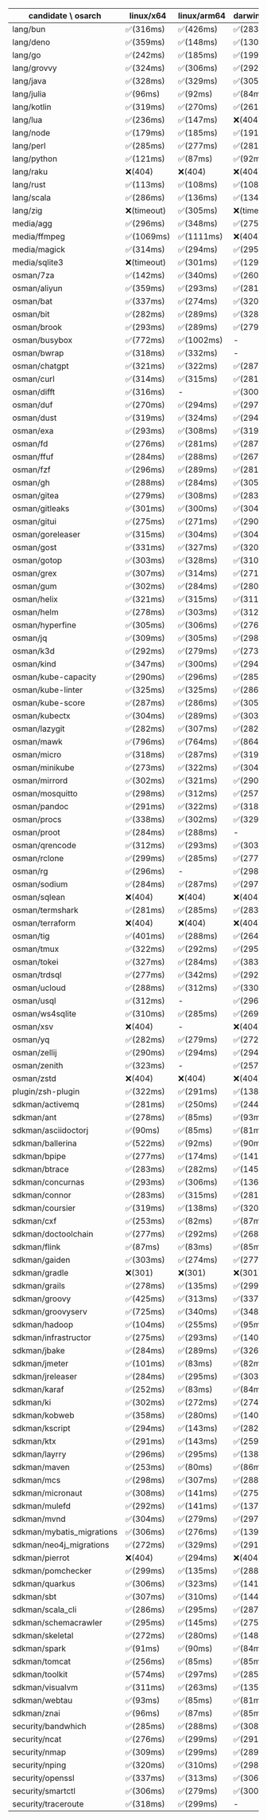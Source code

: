 | candidate \ osarch | linux/x64 | linux/arm64 | darwin/x64 | darwin/arm64 | win/x64 |
| ------------------ | ----------- | ------------ | ---------- | --------- | ------- |
|lang/bun | ✅(316ms) | ✅(426ms) | ✅(283ms) | ✅(300ms) | ❌(404)|
|lang/deno | ✅(359ms) | ✅(148ms) | ✅(1305ms) | ✅(280ms) | ✅(308ms) |
|lang/go | ✅(242ms) | ✅(185ms) | ✅(199ms) | ✅(172ms) | ✅(171ms) |
|lang/grovvy | ✅(324ms) | ✅(306ms) | ✅(292ms) | ✅(312ms) | ✅(297ms) |
|lang/java | ✅(328ms) | ✅(329ms) | ✅(305ms) | ✅(435ms) | ✅(317ms) |
|lang/julia | ✅(96ms) | ✅(92ms) | ✅(84ms) | ✅(97ms) | ✅(85ms) |
|lang/kotlin | ✅(319ms) | ✅(270ms) | ✅(261ms) | ✅(158ms) | ✅(140ms) |
|lang/lua | ✅(236ms) | ✅(147ms) | ❌(404)| ❌(404)| ✅(166ms) |
|lang/node | ✅(179ms) | ✅(185ms) | ✅(191ms) | ✅(398ms) | ✅(173ms) |
|lang/perl | ✅(285ms) | ✅(277ms) | ✅(281ms) | ✅(149ms) | ❌(404)|
|lang/python | ✅(121ms) | ✅(87ms) | ✅(92ms) | ✅(1461ms) | ✅(88ms) |
|lang/raku | ❌(404)| ❌(404)| ❌(404)| ❌(404)| ❌(404)|
|lang/rust | ✅(113ms) | ✅(108ms) | ✅(108ms) | ✅(104ms) | ✅(104ms) |
|lang/scala | ✅(286ms) | ✅(136ms) | ✅(134ms) | ✅(306ms) | ✅(133ms) |
|lang/zig | ❌(timeout)| ✅(305ms) | ❌(timeout)| ✅(301ms) | ✅(308ms) |
|media/agg | ✅(296ms) | ✅(348ms) | ✅(275ms) | ✅(284ms) | ✅(345ms) |
|media/ffmpeg | ✅(1069ms) | ✅(1111ms) | ❌(404)| ✅(1006ms) | ✅(1145ms) |
|media/magick | ✅(314ms) | ✅(294ms) | ✅(295ms) | ✅(273ms) | ❌(404)|
|media/sqlite3 | ❌(timeout)| ✅(301ms) | ✅(1291ms) | ✅(275ms) | ✅(280ms) |
|osman/7za | ✅(142ms) | ✅(340ms) | ✅(260ms) | ✅(297ms) | ✅(258ms) |
|osman/aliyun | ✅(359ms) | ✅(293ms) | ✅(281ms) | ✅(315ms) | ✅(313ms) |
|osman/bat | ✅(337ms) | ✅(274ms) | ✅(320ms) | ✅(299ms) | ✅(272ms) |
|osman/bit | ✅(282ms) | ✅(289ms) | ✅(328ms) | ✅(282ms) | ✅(286ms) |
|osman/brook | ✅(293ms) | ✅(289ms) | ✅(279ms) | ✅(292ms) | ✅(285ms) |
|osman/busybox | ✅(772ms) | ✅(1002ms) | - | - | ✅(766ms) |
|osman/bwrap | ✅(318ms) | ✅(332ms) | - | - | - |
|osman/chatgpt | ✅(321ms) | ✅(322ms) | ✅(287ms) | ✅(329ms) | ✅(316ms) |
|osman/curl | ✅(314ms) | ✅(315ms) | ✅(281ms) | ✅(316ms) | ✅(302ms) |
|osman/difft | ✅(316ms) | - | ✅(300ms) | ✅(300ms) | ✅(367ms) |
|osman/duf | ✅(270ms) | ✅(294ms) | ✅(297ms) | ✅(301ms) | ✅(279ms) |
|osman/dust | ✅(319ms) | ✅(324ms) | ✅(294ms) | ✅(324ms) | ✅(285ms) |
|osman/exa | ✅(293ms) | ✅(308ms) | ✅(319ms) | ✅(317ms) | ✅(289ms) |
|osman/fd | ✅(276ms) | ✅(281ms) | ✅(287ms) | ✅(297ms) | ✅(288ms) |
|osman/ffuf | ✅(284ms) | ✅(288ms) | ✅(267ms) | ✅(327ms) | ✅(279ms) |
|osman/fzf | ✅(296ms) | ✅(289ms) | ✅(281ms) | ✅(308ms) | ✅(304ms) |
|osman/gh | ✅(288ms) | ✅(284ms) | ✅(305ms) | ✅(279ms) | ✅(308ms) |
|osman/gitea | ✅(279ms) | ✅(308ms) | ✅(283ms) | ✅(339ms) | ✅(298ms) |
|osman/gitleaks | ✅(301ms) | ✅(300ms) | ✅(304ms) | ✅(285ms) | ✅(302ms) |
|osman/gitui | ✅(275ms) | ✅(271ms) | ✅(290ms) | ✅(316ms) | ✅(317ms) |
|osman/goreleaser | ✅(315ms) | ✅(304ms) | ✅(304ms) | ✅(273ms) | ✅(304ms) |
|osman/gost | ✅(331ms) | ✅(327ms) | ✅(320ms) | ✅(285ms) | ✅(304ms) |
|osman/gotop | ✅(303ms) | ✅(328ms) | ✅(310ms) | ✅(311ms) | ✅(312ms) |
|osman/grex | ✅(307ms) | ✅(314ms) | ✅(271ms) | ✅(276ms) | ✅(316ms) |
|osman/gum | ✅(302ms) | ✅(284ms) | ✅(280ms) | ✅(324ms) | ✅(313ms) |
|osman/helix | ✅(321ms) | ✅(315ms) | ✅(311ms) | ✅(287ms) | ✅(385ms) |
|osman/helm | ✅(278ms) | ✅(303ms) | ✅(312ms) | ✅(309ms) | ✅(280ms) |
|osman/hyperfine | ✅(305ms) | ✅(306ms) | ✅(276ms) | ✅(327ms) | ✅(266ms) |
|osman/jq | ✅(309ms) | ✅(305ms) | ✅(298ms) | ✅(333ms) | ✅(283ms) |
|osman/k3d | ✅(292ms) | ✅(279ms) | ✅(273ms) | ✅(299ms) | ✅(300ms) |
|osman/kind | ✅(347ms) | ✅(300ms) | ✅(294ms) | ✅(281ms) | ✅(293ms) |
|osman/kube-capacity | ✅(290ms) | ✅(296ms) | ✅(285ms) | ✅(359ms) | ✅(301ms) |
|osman/kube-linter | ✅(325ms) | ✅(325ms) | ✅(286ms) | ✅(311ms) | ✅(282ms) |
|osman/kube-score | ✅(287ms) | ✅(286ms) | ✅(305ms) | ✅(312ms) | ✅(311ms) |
|osman/kubectx | ✅(304ms) | ✅(289ms) | ✅(303ms) | ✅(288ms) | ✅(275ms) |
|osman/lazygit | ✅(282ms) | ✅(307ms) | ✅(282ms) | ✅(291ms) | ✅(271ms) |
|osman/mawk | ✅(796ms) | ✅(764ms) | ✅(864ms) | - | ✅(791ms) |
|osman/micro | ✅(318ms) | ✅(287ms) | ✅(319ms) | ✅(312ms) | ✅(280ms) |
|osman/minikube | ✅(273ms) | ✅(322ms) | ✅(304ms) | ✅(308ms) | ✅(357ms) |
|osman/mirrord | ✅(302ms) | ✅(321ms) | ✅(290ms) | ✅(289ms) | - |
|osman/mosquitto | ✅(298ms) | ✅(312ms) | ✅(257ms) | ✅(286ms) | ✅(284ms) |
|osman/pandoc | ✅(291ms) | ✅(322ms) | ✅(318ms) | ✅(288ms) | ✅(269ms) |
|osman/procs | ✅(338ms) | ✅(302ms) | ✅(329ms) | ✅(289ms) | ✅(295ms) |
|osman/proot | ✅(284ms) | ✅(288ms) | - | - | - |
|osman/qrencode | ✅(312ms) | ✅(293ms) | ✅(303ms) | ✅(285ms) | ✅(299ms) |
|osman/rclone | ✅(299ms) | ✅(285ms) | ✅(277ms) | ✅(303ms) | ✅(272ms) |
|osman/rg | ✅(296ms) | - | ✅(298ms) | - | ✅(319ms) |
|osman/sodium | ✅(284ms) | ✅(287ms) | ✅(297ms) | ✅(296ms) | ✅(310ms) |
|osman/sqlean | ❌(404)| ❌(404)| ❌(404)| ❌(404)| ❌(404)|
|osman/termshark | ✅(281ms) | ✅(285ms) | ✅(283ms) | ✅(305ms) | ✅(286ms) |
|osman/terraform | ❌(404)| ❌(404)| ❌(404)| ❌(404)| ❌(404)|
|osman/tig | ✅(401ms) | ✅(288ms) | ✅(264ms) | ✅(292ms) | - |
|osman/tmux | ✅(322ms) | ✅(292ms) | ✅(295ms) | ✅(288ms) | ✅(287ms) |
|osman/tokei | ✅(327ms) | ✅(284ms) | ✅(383ms) | ✅(296ms) | ✅(300ms) |
|osman/trdsql | ✅(277ms) | ✅(342ms) | ✅(292ms) | ✅(272ms) | ✅(300ms) |
|osman/ucloud | ✅(288ms) | ✅(312ms) | ✅(330ms) | ✅(283ms) | ✅(280ms) |
|osman/usql | ✅(312ms) | - | ✅(296ms) | ✅(281ms) | ✅(260ms) |
|osman/ws4sqlite | ✅(310ms) | ✅(285ms) | ✅(269ms) | ✅(312ms) | ✅(285ms) |
|osman/xsv | ❌(404)| - | ❌(404)| - | ❌(404)|
|osman/yq | ✅(282ms) | ✅(279ms) | ✅(272ms) | ✅(287ms) | ✅(278ms) |
|osman/zellij | ✅(290ms) | ✅(294ms) | ✅(294ms) | ✅(320ms) | - |
|osman/zenith | ✅(323ms) | - | ✅(257ms) | ✅(288ms) | - |
|osman/zstd | ❌(404)| ❌(404)| ❌(404)| ❌(404)| ❌(404)|
|plugin/zsh-plugin | ✅(322ms) | ✅(291ms) | ✅(138ms) | ✅(145ms) | ✅(136ms) |
|sdkman/activemq | ✅(281ms) | ✅(250ms) | ✅(244ms) | ✅(319ms) | ✅(333ms) |
|sdkman/ant | ✅(278ms) | ✅(85ms) | ✅(93ms) | ✅(91ms) | ✅(87ms) |
|sdkman/asciidoctorj | ✅(90ms) | ✅(85ms) | ✅(81ms) | ✅(93ms) | ✅(84ms) |
|sdkman/ballerina | ✅(522ms) | ✅(92ms) | ✅(90ms) | ✅(92ms) | ✅(85ms) |
|sdkman/bpipe | ✅(277ms) | ✅(174ms) | ✅(141ms) | ✅(149ms) | ✅(291ms) |
|sdkman/btrace | ✅(283ms) | ✅(282ms) | ✅(145ms) | ✅(146ms) | ✅(264ms) |
|sdkman/concurnas | ✅(293ms) | ✅(306ms) | ✅(136ms) | ✅(135ms) | ✅(143ms) |
|sdkman/connor | ✅(283ms) | ✅(315ms) | ✅(281ms) | ✅(293ms) | ✅(278ms) |
|sdkman/coursier | ✅(319ms) | ✅(138ms) | ✅(320ms) | ✅(151ms) | ✅(260ms) |
|sdkman/cxf | ✅(253ms) | ✅(82ms) | ✅(87ms) | ✅(87ms) | ✅(3835ms) |
|sdkman/doctoolchain | ✅(277ms) | ✅(292ms) | ✅(268ms) | ✅(161ms) | ✅(143ms) |
|sdkman/flink | ✅(87ms) | ✅(83ms) | ✅(85ms) | ✅(82ms) | ✅(85ms) |
|sdkman/gaiden | ✅(303ms) | ✅(274ms) | ✅(277ms) | ✅(135ms) | ✅(133ms) |
|sdkman/gradle | ❌(301)| ❌(301)| ❌(301)| ❌(301)| ❌(301)|
|sdkman/grails | ✅(278ms) | ✅(135ms) | ✅(299ms) | ✅(281ms) | ✅(274ms) |
|sdkman/groovy | ✅(425ms) | ✅(313ms) | ✅(337ms) | ✅(297ms) | ✅(280ms) |
|sdkman/groovyserv | ✅(725ms) | ✅(340ms) | ✅(348ms) | ✅(337ms) | ✅(368ms) |
|sdkman/hadoop | ✅(104ms) | ✅(255ms) | ✅(95ms) | ✅(88ms) | ✅(96ms) |
|sdkman/infrastructor | ✅(275ms) | ✅(293ms) | ✅(140ms) | ✅(141ms) | ✅(306ms) |
|sdkman/jbake | ✅(284ms) | ✅(289ms) | ✅(326ms) | ✅(262ms) | ✅(157ms) |
|sdkman/jmeter | ✅(101ms) | ✅(83ms) | ✅(82ms) | ✅(81ms) | ✅(81ms) |
|sdkman/jreleaser | ✅(284ms) | ✅(295ms) | ✅(303ms) | ✅(311ms) | ✅(301ms) |
|sdkman/karaf | ✅(252ms) | ✅(83ms) | ✅(84ms) | ✅(83ms) | ✅(91ms) |
|sdkman/ki | ✅(302ms) | ✅(272ms) | ✅(274ms) | ✅(140ms) | ✅(288ms) |
|sdkman/kobweb | ✅(358ms) | ✅(280ms) | ✅(140ms) | ✅(146ms) | ✅(144ms) |
|sdkman/kscript | ✅(294ms) | ✅(143ms) | ✅(282ms) | ✅(141ms) | ✅(147ms) |
|sdkman/ktx | ✅(291ms) | ✅(143ms) | ✅(259ms) | ✅(140ms) | ✅(145ms) |
|sdkman/layrry | ✅(296ms) | ✅(295ms) | ✅(138ms) | ✅(145ms) | ✅(165ms) |
|sdkman/maven | ✅(253ms) | ✅(80ms) | ✅(86ms) | ✅(82ms) | ✅(87ms) |
|sdkman/mcs | ✅(298ms) | ✅(307ms) | ✅(288ms) | ✅(316ms) | ✅(374ms) |
|sdkman/micronaut | ✅(308ms) | ✅(141ms) | ✅(275ms) | ✅(152ms) | ✅(286ms) |
|sdkman/mulefd | ✅(292ms) | ✅(141ms) | ✅(137ms) | ✅(306ms) | ✅(290ms) |
|sdkman/mvnd | ✅(304ms) | ✅(279ms) | ✅(297ms) | ✅(305ms) | ✅(287ms) |
|sdkman/mybatis_migrations | ✅(306ms) | ✅(276ms) | ✅(139ms) | ✅(155ms) | ✅(137ms) |
|sdkman/neo4j_migrations | ✅(272ms) | ✅(329ms) | ✅(291ms) | ✅(293ms) | ✅(285ms) |
|sdkman/pierrot | ❌(404)| ✅(294ms) | ❌(404)| ✅(309ms) | ❌(404)|
|sdkman/pomchecker | ✅(299ms) | ✅(135ms) | ✅(288ms) | ✅(135ms) | ✅(137ms) |
|sdkman/quarkus | ✅(306ms) | ✅(323ms) | ✅(141ms) | ✅(148ms) | ✅(138ms) |
|sdkman/sbt | ✅(307ms) | ✅(310ms) | ✅(144ms) | ✅(142ms) | ✅(171ms) |
|sdkman/scala_cli | ✅(286ms) | ✅(295ms) | ✅(287ms) | ✅(283ms) | ✅(282ms) |
|sdkman/schemacrawler | ✅(295ms) | ✅(145ms) | ✅(275ms) | ✅(171ms) | ✅(140ms) |
|sdkman/skeletal | ✅(272ms) | ✅(280ms) | ✅(148ms) | ✅(150ms) | ✅(149ms) |
|sdkman/spark | ✅(91ms) | ✅(90ms) | ✅(84ms) | ✅(83ms) | ✅(81ms) |
|sdkman/tomcat | ✅(256ms) | ✅(85ms) | ✅(85ms) | ✅(86ms) | ✅(85ms) |
|sdkman/toolkit | ✅(574ms) | ✅(297ms) | ✅(285ms) | ✅(140ms) | ✅(301ms) |
|sdkman/visualvm | ✅(311ms) | ✅(263ms) | ✅(135ms) | ✅(149ms) | ✅(154ms) |
|sdkman/webtau | ✅(93ms) | ✅(85ms) | ✅(81ms) | ✅(82ms) | ✅(85ms) |
|sdkman/znai | ✅(96ms) | ✅(87ms) | ✅(85ms) | ✅(82ms) | ✅(85ms) |
|security/bandwhich | ✅(285ms) | ✅(288ms) | ✅(308ms) | ✅(306ms) | ❌(404)|
|security/ncat | ✅(276ms) | ✅(299ms) | ✅(291ms) | ✅(326ms) | - |
|security/nmap | ✅(309ms) | ✅(299ms) | ✅(289ms) | ✅(281ms) | - |
|security/nping | ✅(320ms) | ✅(310ms) | ✅(298ms) | ✅(409ms) | - |
|security/openssl | ✅(337ms) | ✅(313ms) | ✅(306ms) | ✅(280ms) | ✅(286ms) |
|security/smartctl | ✅(306ms) | ✅(279ms) | ✅(300ms) | ✅(366ms) | ✅(279ms) |
|security/traceroute | ✅(318ms) | ✅(299ms) | - | - | - |
